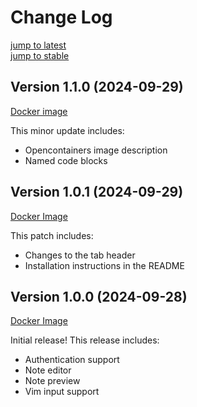 # Change Log

[jump to latest](#version-110-2024-09-29)<br>
[jump to stable](#version-110-2024-09-29)

## Version 1.1.0 (2024-09-29)

[Docker image](https://github.com/wuguishifu/tungsten/pkgs/container/tungsten/281106134?tag=1.0.1)

This minor update includes:

- Opencontainers image description
- Named code blocks

## Version 1.0.1 (2024-09-29)

[Docker Image](https://github.com/wuguishifu/tungsten/pkgs/container/tungsten/281106134?tag=1.0.1)

This patch includes:

- Changes to the tab header
- Installation instructions in the README

## Version 1.0.0 (2024-09-28)

[Docker Image](https://github.com/wuguishifu/tungsten/pkgs/container/tungsten/280922869?tag=1.0.0)

Initial release! This release includes:

- Authentication support
- Note editor
- Note preview
- Vim input support

